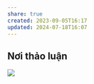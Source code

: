 ```yaml
---
share: true
created: 2023-09-05T16:17
updated: 2024-07-18T16:07
---
```

## Nơi thảo luận
![](https://i.imgur.com/OtW4epu.png)